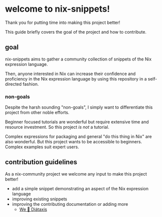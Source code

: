 # welcome to nix-snippets! 

Thank you for putting time into making this project better!

This guide briefly covers the goal of the project and how to contribute.


## goal

nix-snippets aims to gather a community collection of snippets of the Nix expression language.

Then, anyone interested in Nix can increase their confidence and proficiency in the Nix expression language by using this repository in a self-directed fashion.

### non-goals

Despite the harsh sounding "non-goals", I simply want to differentiate this project from other noble efforts.  

Beginner focused tutorials are wonderful but require extensive time and resource investment. 
So this project *is not* a tutorial. 

Complex expressions for packaging and general "do this thing in Nix" are also wonderful.
But this project wants to be accessible to beginners.
Complex examples suit expert users.



## contribution guidelines

As a nix-community project we welcome any input to make this project better!

- add a simple snippet demonstrating an aspect of the Nix expression language
- improving existing snippets
- improving the contributing documentation or adding more
  - [We 💖 Diátaxis ](https://diataxis.fr/)
